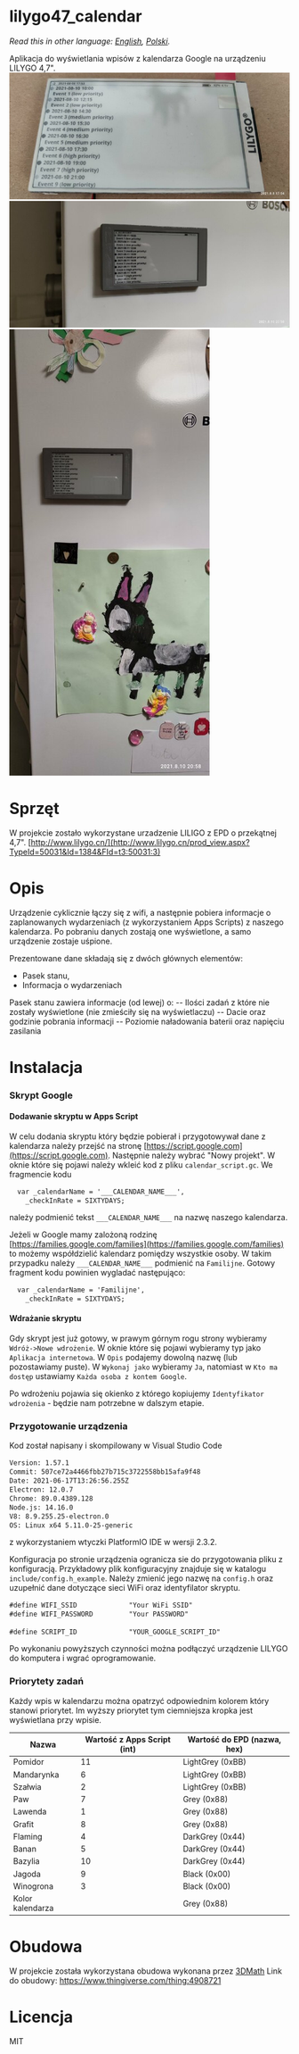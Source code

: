 # lilygo47_calendar

*Read this in other language: [English](README.md), [Polski](README.pl.md).*

Aplikacja do wyświetlania wpisów z kalendarza Google na urządzeniu LILYGO 4,7".
![lilygo47_calendar](/img/img1.jpg)
![lilygo47_calendar](/img/img2.jpg)
![lilygo47_calendar](/img/img3.jpg)

# Sprzęt
W projekcie zostało wykorzystane urzadzenie LILIGO z EPD o przekątnej 4,7".
[http://www.lilygo.cn/](http://www.lilygo.cn/prod_view.aspx?TypeId=50031&Id=1384&FId=t3:50031:3)

# Opis
Urządzenie cyklicznie łączy się z wifi, a następnie pobiera informacje o zaplanowanych wydarzeniach (z wykorzystaniem Apps Scripts) z naszego kalendarza. Po pobraniu danych zostają one wyświetlone, a samo urządzenie zostaje uśpione.

Prezentowane dane składają się z dwóch głównych elementów:
* Pasek stanu,
* Informacja o wydarzeniach

Pasek stanu zawiera informacje (od lewej) o:
-- Ilości zadań z które nie zostały wyświetlone (nie zmieściły się na wyświetlaczu)
-- Dacie oraz godzinie pobrania informacji
-- Poziomie naładowania baterii oraz napięciu zasilania

# Instalacja
### Skrypt Google
#### Dodawanie skryptu w Apps Script
W celu dodania skryptu który będzie pobierał i przygotowywał dane z kalendarza należy przejść na stronę [https://script.google.com](https://script.google.com).
Następnie należy wybrać "Nowy projekt". W oknie które się pojawi należy wkleić kod z pliku `calendar_script.gc`.
We fragmencie kodu
```
  var _calendarName = '___CALENDAR_NAME___',
    _checkInRate = SIXTYDAYS;
```
należy podmienić tekst `___CALENDAR_NAME___` na nazwę naszego kalendarza.

Jeżeli w Google mamy zalożoną rodzinę [https://families.google.com/families](https://families.google.com/families) to możemy współdzielić kalendarz pomiędzy wszystkie osoby. W takim przypadku należy `___CALENDAR_NAME___` podmienić na `Familijne`. Gotowy fragment kodu powinien wygladać następująco:
```
  var _calendarName = 'Familijne',
    _checkInRate = SIXTYDAYS;
```

#### Wdrażanie skryptu
Gdy skrypt jest już gotowy, w prawym górnym rogu strony wybieramy `Wdróż->Nowe wdrożenie`. W oknie które się pojawi wybieramy typ jako `Aplikacja internetowa`. 
W `Opis` podajemy dowolną nazwę (lub pozostawiamy puste).
W `Wykonaj jako` wybieramy `Ja`, natomiast w `Kto ma dostęp` ustawiamy `Każda osoba z kontem Google`.

Po wdrożeniu pojawia się okienko z którego kopiujemy `Identyfikator wdrożenia` - będzie nam potrzebne w dalszym etapie.

### Przygotowanie urządzenia

Kod został napisany i skompilowany w Visual Studio Code
```
Version: 1.57.1
Commit: 507ce72a4466fbb27b715c3722558bb15afa9f48
Date: 2021-06-17T13:26:56.255Z
Electron: 12.0.7
Chrome: 89.0.4389.128
Node.js: 14.16.0
V8: 8.9.255.25-electron.0
OS: Linux x64 5.11.0-25-generic
```
z wykorzystaniem wtyczki PlatformIO IDE w wersji 2.3.2.

Konfiguracja po stronie urządzenia ogranicza sie do przygotowania pliku z konfiguracją. Przykładowy plik konfiguracyjny znajduje się w katalogu `include/config.h_example`. Należy zmienić jego nazwę na `config.h` oraz uzupełnić dane dotyczące sieci WiFi oraz identyfilator skryptu.

```
#define WIFI_SSID             "Your WiFi SSID"
#define WIFI_PASSWORD         "Your PASSWORD"

#define SCRIPT_ID             "YOUR_GOOGLE_SCRIPT_ID"
```

Po wykonaniu powyższych czynności można podłączyć urządzenie LILYGO do komputera i wgrać oprogramowanie.

### Priorytety zadań
Każdy wpis w kalendarzu można opatrzyć odpowiednim kolorem który stanowi priorytet. Im wyższy priorytet tym ciemniejsza kropka jest wyświetlana przy wpisie.

| Nazwa            | Wartość z Apps Script (int) | Wartość do EPD (nazwa, hex) |
|------------------|---------------------------|-----------------------------|
| Pomidor          | 11                        | LightGrey (0xBB)            |
| Mandarynka       | 6                         | LightGrey (0xBB)            |
| Szałwia          | 2                         | LightGrey (0xBB)            |
| Paw              | 7                         | Grey (0x88)                 |
| Lawenda          | 1                         | Grey (0x88)                 |
| Grafit           | 8                         | Grey (0x88)                 |
| Flaming          | 4                         | DarkGrey (0x44)             |
| Banan            | 5                         | DarkGrey (0x44)             |
| Bazylia          | 10                        | DarkGrey (0x44)             |
| Jagoda           | 9                         | Black (0x00)                |
| Winogrona        | 3                         | Black (0x00)                |
| Kolor kalendarza |                           | Grey (0x88)                 |


# Obudowa
W projekcie została wykorzystana obudowa wykonana przez [3DMath](https://www.thingiverse.com/3dmath/designs)
Link do obudowy: https://www.thingiverse.com/thing:4908721

# Licencja
MIT

